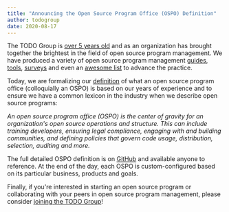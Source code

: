 ```yaml
---
title: "Announcing the Open Source Program Office (OSPO) Definition"
author: todogroup
date: 2020-08-17
---
```


The TODO Group is [over 5 years old](https://todogroup.org/blog/welcome/) and as an organization has brought together the brightest in the field of open source program management. We have produced a variety of open source program management [guides](https://todogroup.org/guides/), [tools](https://github.com/todogroup/repolinter), [surveys](https://github.com/todogroup/survey) and even an [awesome list](https://github.com/todogroup/awesome-oss-mgmt) to advance the practice.

Today, we are formalizing our [definition](https://github.com/todogroup/ospodefinition.org) of what an open source program office (colloquially an OSPO) is based on our years of experience and to ensure we have a common lexicon in the industry when we describe open source programs:

*An open source program office (OSPO) is the center of gravity for an organization's open source operations and structure. This can include training developers, ensuring legal compliance, engaging with and building communities, and defining policies that govern code usage, distribution, selection, auditing and more.*

The full detailed OSPO definition is on [GitHub](https://github.com/todogroup/ospodefinition.org) and available anyone to reference. At the end of the day, each OSPO is custom-configured based on its particular business, products and goals.

Finally, if you're interested in starting an open source program or collaborating with your peers in open source program management, please consider [joining the TODO Group](http://todogroup.org/join/)!
